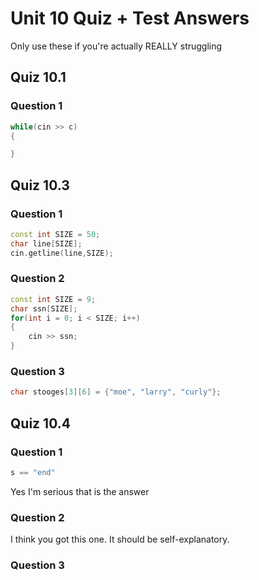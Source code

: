 # Unit 10 Quiz + Test Answers
Only use these if you're actually REALLY struggling

## Quiz 10.1
### Question 1
```c++
while(cin >> c)
{

}
```

## Quiz 10.3
### Question 1
```c++
const int SIZE = 50;
char line[SIZE];
cin.getline(line,SIZE);
```

### Question 2
```c++
const int SIZE = 9;
char ssn[SIZE];
for(int i = 0; i < SIZE; i++)
{
    cin >> ssn;
}
```

### Question 3
```c++
char stooges[3][6] = {"moe", "larry", "curly"};
```

## Quiz 10.4
### Question 1
```c++
s == "end"
```
Yes I'm serious that is the answer

### Question 2
I think you got this one. It should be self-explanatory.

### Question 3
```c++

```

